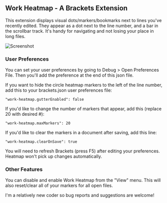 Work Heatmap - A Brackets Extension
-------------------

This extension displays visual dots/markers/bookmarks next to lines you've recently edited. They appear as a dot next to the line number, and a bar in the scrollbar track. It's handy for navigating and not losing your place in long files.

![Screenshot](http://i.imgur.com/W4eud4g.png)

### User Preferences
You can set your user preferences by going to Debug > Open Preferences File. Then you'll add the preference at the end of this json file.

If you want to hide the circle heatmap markers to the left of the line number, add this to your brackets.json user preferences file:
```
"work-heatmap.gutterEnabled": false
```

If you'd like to change the number of markers that appear, add this (replace 20 with desired #):
```
"work-heatmap.maxMarkers": 20
```

If you'd like to clear the markers in a document after saving, add this line:
```
"work-heatmap.clearOnSave": true
```

You will need to refresh Brackets (press F5) after editing your preferences. Heatmap won't pick up changes automatically.


### Other Features
You can disable and enable Work Heatmap from the "View" menu. This will also reset/clear all of your markers for all open files.


I'm a relatively new coder so bug reports and suggestions are welcome!
